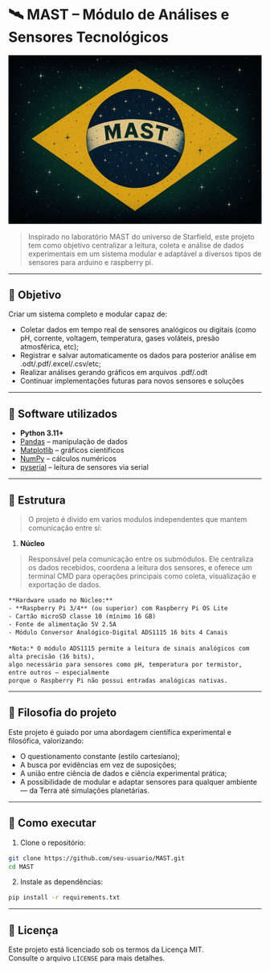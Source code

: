 # 🛰️ MAST – Módulo de Análises e Sensores Tecnológicos
![Logo do MAST(Modulo de Analise de Sensores Técnologicos)](MAST.png)

> Inspirado no laboratório MAST do universo de Starfield, este projeto tem como objetivo centralizar a leitura, coleta e análise de dados experimentais em um sistema modular e adaptável a diversos tipos de sensores para arduino e raspberry pi.

---

## 📌 Objetivo

Criar um sistema completo e modular capaz de:

* Coletar dados em tempo real de sensores analógicos ou digitais (como pH, corrente, voltagem, temperatura, gases voláteis, presão atmosférica, etc);
* Registrar e salvar automaticamente os dados para posterior análise em .odt/.pdf/.excel/.csv/etc;
* Realizar análises gerando gráficos em arquivos .pdf/.odt
* Continuar implementações futuras para novos sensores e soluções

---

## 🧪 Software utilizados

- **Python 3.11+**
- [Pandas](https://pandas.pydata.org/) – manipulação de dados
- [Matplotlib](https://matplotlib.org/) – gráficos científicos
- [NumPy](https://numpy.org/) – cálculos numéricos
- [pyserial](https://pythonhosted.org/pyserial/) – leitura de sensores via serial

---

## 🧰 Estrutura

> O projeto é divido em varios modulos independentes que mantem comunicação entre sí:

1. **Núcleo**
> Responsável pela comunicação entre os submódulos. Ele centraliza os dados recebidos, coordena a leitura dos sensores, e oferece um terminal CMD para operações principais como coleta, visualização e exportação de dados.

    **Hardware usado no Núcleo:**
    - **Raspberry Pi 3/4** (ou superior) com Raspberry Pi OS Lite
    - Cartão microSD classe 10 (mínimo 16 GB)
    - Fonte de alimentação 5V 2.5A
    - Módulo Conversor Analógico-Digital ADS1115 16 bits 4 Canais

    *Nota:* O módulo ADS1115 permite a leitura de sinais analógicos com alta precisão (16 bits), 
    algo necessário para sensores como pH, temperatura por termistor, entre outros — especialmente 
    porque o Raspberry Pi não possui entradas analógicas nativas.


---

## 🧠 Filosofia do projeto

Este projeto é guiado por uma abordagem científica experimental e filosófica, valorizando:
- O questionamento constante (estilo cartesiano);
- A busca por evidências em vez de suposições;
- A união entre ciência de dados e ciência experimental prática;
- A possibilidade de modular e adaptar sensores para qualquer ambiente — da Terra até simulações planetárias.

---

## 🚀 Como executar

1. Clone o repositório:

```bash
git clone https://github.com/seu-usuario/MAST.git
cd MAST
```

2. Instale as dependências:

```bash
pip install -r requirements.txt
```

---

## 🧾 Licença

Este projeto está licenciado sob os termos da Licença MIT.  
Consulte o arquivo `LICENSE` para mais detalhes.